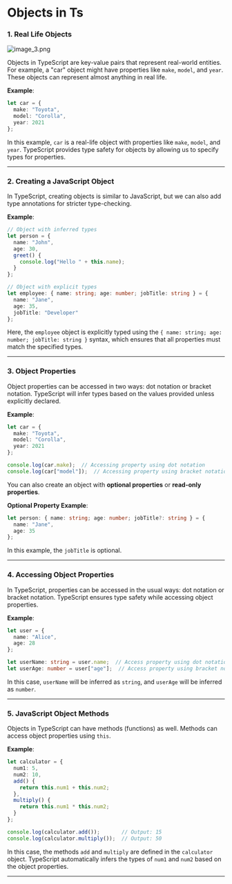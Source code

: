 # Objects in Ts

### 1. **Real Life Objects**
![image_3.png](image_3.png)

Objects in TypeScript are key-value pairs that represent real-world entities. For example, a "car" object might have properties like `make`, `model`, and `year`. These objects can represent almost anything in real life.

**Example**:

```typescript
let car = {
  make: "Toyota",
  model: "Corolla",
  year: 2021
};
```

In this example, `car` is a real-life object with properties like `make`, `model`, and `year`. TypeScript provides type safety for objects by allowing us to specify types for properties.

---

### 2. **Creating a JavaScript Object**

In TypeScript, creating objects is similar to JavaScript, but we can also add type annotations for stricter type-checking.

**Example**:

```typescript
// Object with inferred types
let person = {
  name: "John",
  age: 30,
  greet() {
    console.log("Hello " + this.name);
  }
};

// Object with explicit types
let employee: { name: string; age: number; jobTitle: string } = {
  name: "Jane",
  age: 35,
  jobTitle: "Developer"
};
```

Here, the `employee` object is explicitly typed using the `{ name: string; age: number; jobTitle: string }` syntax, which ensures that all properties must match the specified types.

---

### 3. **Object Properties**

Object properties can be accessed in two ways: dot notation or bracket notation. TypeScript will infer types based on the values provided unless explicitly declared.

**Example**:

```typescript
let car = {
  make: "Toyota",
  model: "Corolla",
  year: 2021
};

console.log(car.make);  // Accessing property using dot notation
console.log(car["model"]);  // Accessing property using bracket notation
```

You can also create an object with **optional properties** or **read-only properties**.

**Optional Property Example**:

```typescript
let person: { name: string; age: number; jobTitle?: string } = {
  name: "Jane",
  age: 35
};
```

In this example, the `jobTitle` is optional.

---

### 4. **Accessing Object Properties**

In TypeScript, properties can be accessed in the usual ways: dot notation or bracket notation. TypeScript ensures type safety while accessing object properties.

**Example**:

```typescript
let user = {
  name: "Alice",
  age: 28
};

let userName: string = user.name;  // Access property using dot notation
let userAge: number = user["age"];  // Access property using bracket notation
```

In this case, `userName` will be inferred as `string`, and `userAge` will be inferred as `number`.

---

### 5. **JavaScript Object Methods**

Objects in TypeScript can have methods (functions) as well. Methods can access object properties using `this`.

**Example**:

```typescript
let calculator = {
  num1: 5,
  num2: 10,
  add() {
    return this.num1 + this.num2;
  },
  multiply() {
    return this.num1 * this.num2;
  }
};

console.log(calculator.add());       // Output: 15
console.log(calculator.multiply());  // Output: 50
```

In this case, the methods `add` and `multiply` are defined in the `calculator` object. TypeScript automatically infers the types of `num1` and `num2` based on the object properties.

---